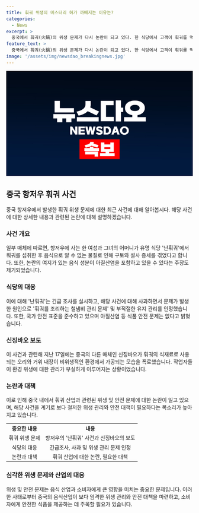 ```yaml
---
title: 훠궈 위생의 미스터리 혀가 까매지는 이유는?
categories:
  - News
excerpt: >
  중국에서 훠궈(火鍋)의 위생 문제가 다시 논란이 되고 있다. 한 식당에서 고객이 훠궈를 먹은 후 혀가 까맣게 변색하는 사건이 발생했고, SNS를 통해 확산되었다. 이에 해당 식당은 철냄비 관리 부실로 문제가 발생했다고 인정하며 사과했다. 또한, 또 다른 현장에서는 오리와 거위 내장이 비위생적인 환경에서 가공되는 모습이 폭로되기도 했다. 이로 인해 소비자들 사이에서 식품 위생에 대한 우려가 커지고 있다. (총 글자 수: 149)
feature_text: >
  중국에서 훠궈(火鍋)의 위생 문제가 다시 논란이 되고 있다. 한 식당에서 고객이 훠궈를 먹은 후 혀가 까맣게 변색하는 사건이 발생했고, SNS를 통해 확산되었다. 이에 해당 식당은 철냄비 관리 부실로 문제가 발생했다고 인정하며 사과했다. 또한, 또 다른 현장에서는 오리와 거위 내장이 비위생적인 환경에서 가공되는 모습이 폭로되기도 했다. 이로 인해 소비자들 사이에서 식품 위생에 대한 우려가 커지고 있다. (총 글자 수: 149)
image: '/assets/img/newsdao_breakingnews.jpg'
---
```


<p><img src="/assets/img/newsdao_breakingnews.jpg" alt="pcversion 속보" /></p>

<h2 data-ke-size="size26">중국 항저우 훠궈 사건</h2>

<p data-ke-size="size16">중국 항저우에서 발생한 훠궈 위생 문제에 대한 최근 사건에 대해 알아봅시다. 해당 사건에 대한 상세한 내용과 관련된 논란에 대해 설명하겠습니다.</p>

<h3>사건 개요</h3>

<p data-ke-size="size16">일부 매체에 따르면, 항저우에 사는 한 여성과 그녀의 어머니가 유명 식당 '난훠궈'에서 훠궈를 섭취한 후 음식으로 알 수 없는 물질로 인해 구토와 설사 증세를 겪었다고 합니다. 또한, 논란의 여지가 있는 음식 성분이 아질산염을 포함하고 있을 수 있다는 주장도 제기되었습니다.</p>

<h3>식당의 대응</h3>

<p data-ke-size="size16">이에 대해 '난훠궈'는 긴급 조사를 실시하고, 해당 사건에 대해 사과하면서 문제가 발생한 원인으로 '훠궈를 조리하는 철냄비 관리 문제' 및 부적절한 유지 관리를 인정했습니다. 또한, 국가 안전 표준을 준수하고 있으며 아질산염 등 식품 안전 문제는 없다고 밝혔습니다.</p>

<h3>신징바오 보도</h3>

<p data-ke-size="size16">이 사건과 관련해 지난 17일에는 중국의 다른 매체인 신징바오가 훠궈의 식재료로 사용되는 오리와 거위 내장이 비위생적인 환경에서 가공되는 모습을 폭로했습니다. 작업자들이 환경 위생에 대한 관리가 부실하게 이루어지는 상황이었습니다.</p>

<h3>논란과 대책</h3>

<p data-ke-size="size16">이로 인해 중국 내에서 훠궈 산업과 관련된 위생 및 안전 문제에 대한 논란이 일고 있으며, 해당 사건을 계기로 보다 철저한 위생 관리와 안전 대책이 필요하다는 목소리가 높아지고 있습니다.</p>

<table>
    <tbody>
        <tr>
            <td style="text-align: center; height: 17px;"><b>중요한 내용</b></td>
            <td style="text-align: center; height: 17px;"><b>내용</b></td>
        </tr>
        <tr>
            <td style="text-align: center; height: 17px;">훠궈 위생 문제</td>
            <td style="text-align: center; height: 17px;">항저우의 '난훠궈' 사건과 신징바오의 보도</td>
        </tr>
        <tr>
            <td style="text-align: center; height: 17px;">식당의 대응</td>
            <td style="text-align: center; height: 17px;">긴급조사, 사과 및 위생 관리 문제 인정</td>
        </tr>
        <tr>
            <td style="text-align: center; height: 17px;">논란과 대책</td>
            <td style="text-align: center; height: 17px;">훠궈 산업에 대한 논란, 필요한 대책</td>
        </tr>
    </tbody>
</table>

<h3>심각한 위생 문제와 산업의 대응</h3>

<p data-ke-size="size16">위생 및 안전 문제는 음식 산업과 소비자에게 큰 영향을 미치는 중요한 문제입니다. 이러한 사태로부터 중국의 음식산업이 보다 엄격한 위생 관리와 안전 대책을 마련하고, 소비자에게 안전한 식품을 제공하는 데 주목할 필요가 있습니다.</p>

